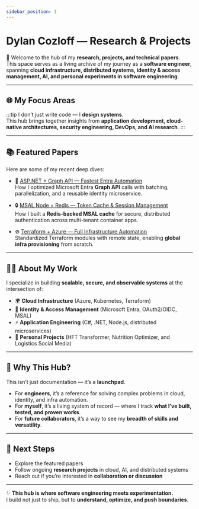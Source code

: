 ```yaml
---
sidebar_position: 1
---
```


# Dylan Cozloff — Research & Projects

🚀 Welcome to the hub of my **research, projects, and technical papers**.  
This space serves as a living archive of my journey as a **software engineer**, spanning **cloud infrastructure, distributed systems, identity & access management, AI, and personal experiments in software engineering**.

---

## 🌐 My Focus Areas

:::tip
I don’t just write code — I **design systems**.  
This hub brings together insights from **application development, cloud-native architectures, security engineering, DevOps, and AI research**.
:::

---

## 📚 Featured Papers

Here are some of my recent deep dives:

- 🔑 [ASP.NET + Graph API — Fastest Entra Automation](./entra/graph-automation-optimize)  
  How I optimized Microsoft Entra **Graph API** calls with batching, parallelization, and a reusable identity microservice.

- 🔒 [MSAL Node + Redis — Token Cache & Session Management](./redis-session-management)  
  How I built a **Redis-backed MSAL cache** for secure, distributed authentication across multi-tenant container apps.

- ⚙️ [Terraform + Azure — Full Infrastructure Automation](./terraform/)  
  Standardized Terraform modules with remote state, enabling **global infra provisioning** from scratch.

---

## 🧑‍💻 About My Work

I specialize in building **scalable, secure, and observable systems** at the intersection of:

- 🌍 **Cloud Infrastructure** (Azure, Kubernetes, Terraform)
- 🔐 **Identity & Access Management** (Microsoft Entra, OAuth2/OIDC, MSAL)
- ⚡ **Application Engineering** (C#, .NET, Node.js, distributed microservices)
- 🧠 **Personal Projects** (HFT Transformer, Nutrition Optimizer, and Logistics Social Media)

---

## 🌟 Why This Hub?

This isn’t just documentation — it’s a **launchpad**.

- For **engineers**, it’s a reference for solving complex problems in cloud, identity, and infra automation.
- For **myself**, it’s a living system of record — where I track **what I’ve built, tested, and proven works**.
- For **future collaborators**, it’s a way to see my **breadth of skills and versatility**.

---

## 🔭 Next Steps

- Explore the featured papers
- Follow ongoing **research projects** in cloud, AI, and distributed systems
- Reach out if you’re interested in **collaboration or discussion**

---

✨ **This hub is where software engineering meets experimentation.**  
I build not just to ship, but to **understand, optimize, and push boundaries**.
